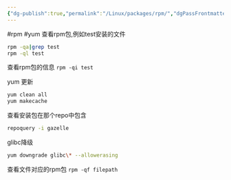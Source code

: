 ```yaml
---
{"dg-publish":true,"permalink":"/Linux/packages/rpm/","dgPassFrontmatter":true,"noteIcon":""}
---
```


#rpm #yum
查看rpm包,例如test安装的文件

```bash
rpm -qa|grep test
rpm -ql test
```

查看rpm包的信息
`rpm -qi test`

yum 更新

```bash
yum clean all
yum makecache
```

查看安装包在那个repo中包含
```bash
repoquery -i gazelle
```

glibc降级
```bash
yum downgrade glibc\* --allowerasing
```
查看文件对应的rpm包
`rpm -qf filepath`

